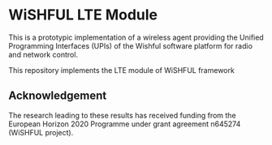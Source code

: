 WiSHFUL LTE Module
==================
This is a prototypic implementation of a wireless agent providing the Unified
Programming Interfaces (UPIs) of the Wishful software platform for
radio and network control.

This repository implements the LTE module of WiSHFUL framework

## Acknowledgement

The research leading to these results has received funding from the European
Horizon 2020 Programme under grant agreement n645274 (WiSHFUL project).


